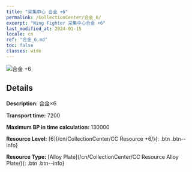 ```yaml
---
title: "采集中心 合金 +6"
permalink: /CollectionCenter/合金_6/
excerpt: "Wing Fighter 采集中心合金 +6"
last_modified_at: 2024-01-15
locale: cn
ref: "合金_6.md"
toc: false
classes: wide
---
```



![合金 +6](/images/cc/CC_Alloy_Plate_5.png)

## Details

  **Description:** 合金×6

  **Transport time:** 7200

  **Maximum BP in time calculation:** 130000

  **Resource Level:** [6](/cn/CollectionCenter/CC Resource +6/){: .btn .btn--info}

  **Resource Type:** [Alloy Plate](/cn/CollectionCenter/CC Resource Alloy Plate/){: .btn .btn--info}

